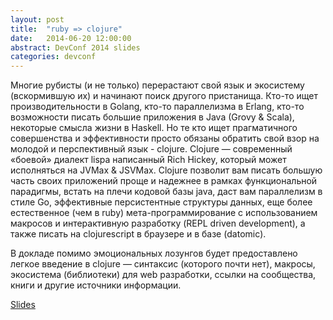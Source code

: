 ```yaml
---
layout: post
title:  "ruby => clojure"
date:   2014-06-20 12:00:00
abstract: DevConf 2014 slides
categories: devconf
---
```


Многие рубисты (и не только) перерастают свой язык и экосистему (вскормившую
их) и начинают поиск другого пристанища. Кто-то ищет производительности в Golang, кто-то параллелизма в Erlang, кто-то возможности писать большие приложения в Java (Grovy & Scala), некоторые смысла жизни в Haskell. Но те кто ищет прагматичного совершенства и эффективности просто обязаны обратить свой взор на молодой и перспективный язык - clojure.
Clojure — современный «боевой» диалект lispа написанный Rich Hickey, который может исполняться на JVMах & JSVMах.
Clojure позволит вам писать большую часть своих приложений проще и надежнее в рамках функциональной парадигмы, встать на плечи кодовой базы java, даст вам параллелизм в стиле Go, эффективные персистентные структуры данных, еще более естественное (чем в ruby) мета-программирование c использованием макросов и интерактивную разработку (REPL driven development), а также писать на clojurescript в браузере и в базе (datomic).

В докладе помимо эмоциональных лозунгов будет предоставлено легкое введение в clojure — синтаксис (которого почти нет), макросы, экосистема (библиотеки) для web разработки, ссылки на сообщества, книги и другие источники информации.

[Slides](http://niquola.github.io/clojure-2014-slides/)
